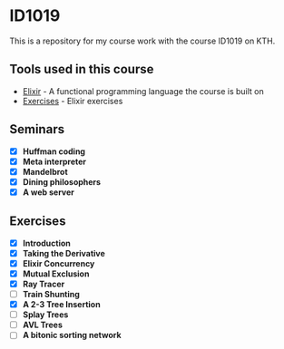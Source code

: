 # ID1019

This is a repository for my course work with the course ID1019 on KTH.

## Tools used in this course

- [Elixir](https://elixir-lang.org/) - A functional programming language the course is built on
- [Exercises](https://id1019.gitbook.io/exercises/data-structures) - Elixir exercises

## Seminars

- [x] **Huffman coding**
- [x] **Meta interpreter**
- [x] **Mandelbrot**
- [x] **Dining philosophers**
- [x] **A web server**

## Exercises

- [x] **Introduction**
- [x] **Taking the Derivative**
- [x] **Elixir Concurrency**
- [x] **Mutual Exclusion**
- [x] **Ray Tracer**
- [ ] **Train Shunting**
- [x] **A 2-3 Tree Insertion**
- [ ] **Splay Trees**
- [ ] **AVL Trees**
- [ ] **A bitonic sorting network**

